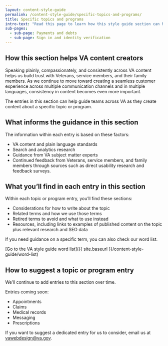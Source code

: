 ```yaml
---
layout: content-style-guide
permalink: /content-style-guide/specific-topics-and-programs/
title: Specific topics and programs
intro-text: "Read this page to learn how this style guide section can help you as you create VA content—and how to suggest new entries."
sub-pages:
  - sub-page: Payments and debts
  - sub-page: Sign in and identity verification
---
```


## How this section helps VA content creators

Speaking plainly, compassionately, and consistently across VA content helps us build trust with Veterans, service members, and their family members. As we continue to move toward creating a seamless customer experience across multiple communication channels and in multiple languages, consistency in content becomes even more important. 

The entries in this section can help guide teams  across VA as they create content about a specific topic or program.  
 

## What informs the guidance in this section

The information within each entry is based on these factors: 

- VA content and plain language standards 
- Search and analytics research 
- Guidance from VA subject matter experts 
- Continued feedback from Veterans, service members, and family members through sources such as direct usability research and feedback surveys. 

## What you’ll find in each entry in this section

Within each topic or program entry, you’ll find these sections: 

- Considerations for how to write about the topic 
- Related terms and how we use those terms
- Retired terms to avoid and what to use instead 
- Resources, including links to examples of published content on the topic plus relevant research and SEO data 

If you need guidance on a specific term, you can also check our word list.  

[Go to the VA style guide word list]({{ site.baseurl }}/content-style-guide/word-list)

## How to suggest a topic or program entry

We’ll continue to add entries to this section over time. 

Entries coming soon: 

- Appointments 
- Claims 
- Medical records 
- Messaging 
- Prescriptions 

If you want to suggest a dedicated entry for us to consider, email us at <a href=“mailto:vawebdesign@va.gov”>vawebdesign@va.gov</a>. 
